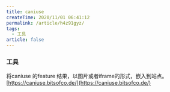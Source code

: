 ```yaml
---
title: caniuse
createTime: 2020/11/01 06:41:12
permalink: /article/h4z91gyz/
tags:
  - 工具
article: false
---
```


### 工具

将caniuse 的feature 结果，以图片或者iframe的形式，嵌入到站点。
[https://caniuse.bitsofco.de/](https://caniuse.bitsofco.de/)
